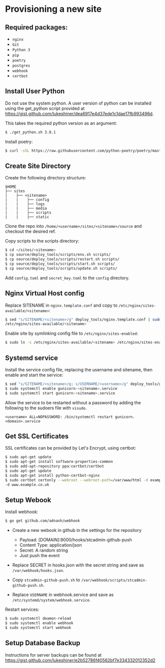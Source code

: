# Provisioning a new site

## Required packages:
* `nginx`
* `Git`
* `Python 3`
* `pip`
* `poetry`
* `postgres`
* `webhook`
* `certbot`

## Install User Python

Do not use the system python. A user version of python can be installed using
the get_python script provided at
https://gist.github.com/lukeshiner/dea6917e4d37ede1c1dae17fb993496d.

This takes the required python version as an argument:

```bash
$ ./get_python.sh 3.8.1
```

Install poetry:

```bash
$ curl -sSL https://raw.githubusercontent.com/python-poetry/poetry/master/get-poetry.py | python
```

## Create Site Directory

Create the following directory structure:

```
$HOME
├── sites
|    ├── <sitename>
|    |    ├── config
|    |    ├── logs
|    |    ├── media
|    |    ├── scripts
|    |    ├── static
```

Clone the repo into `/home/<username>/sites/<sitename>/source` and checkout the desired ref.

Copy scripts to the scripts directory:

```bash
$ cd ~/sites/<sitename>
$ cp source/deploy_tools/scripts/env.sh scripts/
$ cp source/deploy_tools/scripts/restart.sh scripts/
$ cp source/deploy_tools/scripts/start.sh scripts/
$ cp source/deploy_tools/scripts/update.sh scripts/
```

Add `config.toml` and `secret_key.toml` to the `config` directory.

## Nginx Virtual Host config

Replace SITENAME in `nginx.template.conf` and copy to
`/etc/nginx/sites-available/<sitename>`:

```bash
$ sed "s/SITENAME/<sitename>/g" deploy_tools/nginx.template.conf | sudo tee \ 
/etc/nginx/sites-available/<sitename>
```

Enable site by symlinking config file to `/etc/nginx/sites-enabled`:

```bash
$ sudo ln -s /etc/nginx/sites-available/<sitename> /etc/nginx/sites-enabled/<sitename>
```

## Systemd service

Install the service config file, replacing the username and sitename, then enable and start the service:

```bash
$ sed "s/SITENAME/<sitename>/g; s/USERNAME/<username>/g" deploy_tools/gunicorn-systemd.template.service \ |sudo tee etc/systemd/system/gunicorn-<sitename>.service
$ sudo systemctl enable gunicorn-<sitename>.service
$ sudo systemctl start gunicorn-<sitename>.service
```

Allow the service to be restarted without a password by adding the following to the sudoers file with `visudo`.

```
<username> ALL=NOPASSWORD: /bin/systemctl restart gunicorn.<domain>.service
```

## Get SSL Certificates

SSL certificates can be provided by Let's Encrypt, using certbot:

```bash
$ sudo apt-get update
$ sudo apt-get install software-properties-common
$ sudo add-apt-repository ppa:certbot/certbot
$ sudo apt-get update
$ sudo apt-get install python-certbot-nginx
$ sudo certbot certonly --webroot --webroot-path=/var/www/html -d example.co.uk \
-d www.example.co.uk
```

## Setup Webook

Install webhook:

```bash
$ go get github.com/adnanh/webhook
```

* Create a new webook in github in the settings for the repository

  *  Payload: [DOMAIN]:9000/hooks/stcadmin-github-push
  * Content Type: application/json
  * Secret: A random string
  * Just push the event

* Replace SECRET in hooks.json with the secret string and save as `/var/webhook/hooks.json`.
* Copy `stcadmin-github-push.sh` to `/var/webhook/scripts/stcadmin-github-push.sh`.
* Replace `USERNAME` in webhook.service and save as `/etc/systemd/system/webhook.service`.

Restart services:

```bash
$ sudo systemctl deamon-reload
$ sudo systemctl enable webhook
$ sudo systemctl start webhook
```

## Setup Database Backup

Instructions for server backups can be found at
https://gist.github.com/lukeshiner/e2b52786f40562bf7e334332012352d2
